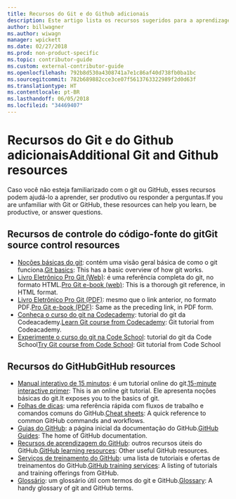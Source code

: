 ```yaml
---
title: Recursos do Git e do Github adicionais
description: Este artigo lista os recursos sugeridos para a aprendizagem do Git e do GitHub para contribuir para o docs.microsoft.com.
author: billwagner
ms.author: wiwagn
manager: wpickett
ms.date: 02/27/2018
ms.prod: non-product-specific
ms.topic: contributor-guide
ms.custom: external-contributor-guide
ms.openlocfilehash: 792b8d530a4308741a7e1c86af40d738fb0ba1bc
ms.sourcegitcommit: 782b689882cce3ce07f5613763322989f2d0d63f
ms.translationtype: HT
ms.contentlocale: pt-BR
ms.lasthandoff: 06/05/2018
ms.locfileid: "34469407"
---
```

# <a name="additional-git-and-github-resources"></a><span data-ttu-id="769b6-103">Recursos do Git e do Github adicionais</span><span class="sxs-lookup"><span data-stu-id="769b6-103">Additional Git and Github resources</span></span>

<span data-ttu-id="769b6-104">Caso você não esteja familiarizado com o git ou GitHub, esses recursos podem ajudá-lo a aprender, ser produtivo ou responder a perguntas.</span><span class="sxs-lookup"><span data-stu-id="769b6-104">If you are unfamiliar with Git or GitHub, these resources can help you learn, be productive, or answer questions.</span></span>

## <a name="git-source-control-resources"></a><span data-ttu-id="769b6-105">Recursos de controle do código-fonte do git</span><span class="sxs-lookup"><span data-stu-id="769b6-105">Git source control resources</span></span>

- <span data-ttu-id="769b6-106">[Noções básicas do git](https://go.microsoft.com/fwlink/?linkid=853939): contém uma visão geral básica de como o git funciona.</span><span class="sxs-lookup"><span data-stu-id="769b6-106">[Git basics](https://go.microsoft.com/fwlink/?linkid=853939): This has a basic overview of how git works.</span></span>
- <span data-ttu-id="769b6-107">[Livro Eletrônico Pro Git (Web)](https://go.microsoft.com/fwlink/?linkid=853940): é uma referência completa do git, no formato HTML.</span><span class="sxs-lookup"><span data-stu-id="769b6-107">[Pro Git e-book (web)](https://go.microsoft.com/fwlink/?linkid=853940): This is a thorough git reference, in HTML format.</span></span>
- <span data-ttu-id="769b6-108">[Livro Eletrônico Pro Git (PDF)](https://progit2.s3.amazonaws.com/en/2016-03-22-f3531/progit-en.1084.pdf): mesmo que o link anterior, no formato PDF.</span><span class="sxs-lookup"><span data-stu-id="769b6-108">[Pro Git e-book (PDF)](https://progit2.s3.amazonaws.com/en/2016-03-22-f3531/progit-en.1084.pdf): Same as the preceding link, in PDF form.</span></span>
- <span data-ttu-id="769b6-109">[Conheça o curso do git na Codecademy](https://www.codecademy.com/learn/learn-git): tutorial do git da Codeacademy.</span><span class="sxs-lookup"><span data-stu-id="769b6-109">[Learn Git course from Codecademy](https://www.codecademy.com/learn/learn-git): Git tutorial from Codeacademy.</span></span>
- <span data-ttu-id="769b6-110">[Experimente o curso do git na Code School](https://www.codeschool.com/courses/try-git): tutorial do git da Code School</span><span class="sxs-lookup"><span data-stu-id="769b6-110">[Try Git course from Code School](https://www.codeschool.com/courses/try-git): Git tutorial from Code School</span></span>

## <a name="github-resources"></a><span data-ttu-id="769b6-111">Recursos do GitHub</span><span class="sxs-lookup"><span data-stu-id="769b6-111">GitHub resources</span></span>

- <span data-ttu-id="769b6-112">[Manual interativo de 15 minutos](https://try.github.io/): é um tutorial online do git.</span><span class="sxs-lookup"><span data-stu-id="769b6-112">[15-minute interactive primer](https://try.github.io/): This is an online git tutorial.</span></span> <span data-ttu-id="769b6-113">Ele apresenta noções básicas do git.</span><span class="sxs-lookup"><span data-stu-id="769b6-113">It exposes you to the basics of git.</span></span>
- <span data-ttu-id="769b6-114">[Folhas de dicas](https://go.microsoft.com/fwlink/?linkid=853941): uma referência rápida com fluxos de trabalho e comandos comuns do GitHub.</span><span class="sxs-lookup"><span data-stu-id="769b6-114">[Cheat sheets](https://go.microsoft.com/fwlink/?linkid=853941): A quick reference to common GitHub commands and workflows.</span></span>
- <span data-ttu-id="769b6-115">[Guias do GitHub](https://guides.github.com/): a página inicial da documentação do GitHub.</span><span class="sxs-lookup"><span data-stu-id="769b6-115">[GitHub Guides](https://guides.github.com/): The home of GitHub documentation.</span></span>
- <span data-ttu-id="769b6-116">[Recursos de aprendizagem do GitHub](https://help.github.com/articles/git-and-github-learning-resources/): outros recursos úteis do GitHub.</span><span class="sxs-lookup"><span data-stu-id="769b6-116">[GitHub learning resources](https://help.github.com/articles/git-and-github-learning-resources/): Other useful GitHub resources.</span></span>
- <span data-ttu-id="769b6-117">[Serviços de treinamento do GitHub](https://services.github.com/training/): uma lista de tutoriais e ofertas de treinamentos do GitHub.</span><span class="sxs-lookup"><span data-stu-id="769b6-117">[GitHub training services](https://services.github.com/training/): A listing of tutorials and training offerings from GitHub.</span></span>
- <span data-ttu-id="769b6-118">[Glossário](https://help.github.com/articles/github-glossary): um glossário útil com termos do git e GitHub.</span><span class="sxs-lookup"><span data-stu-id="769b6-118">[Glossary](https://help.github.com/articles/github-glossary): A handy glossary of git and GitHub terms.</span></span>
